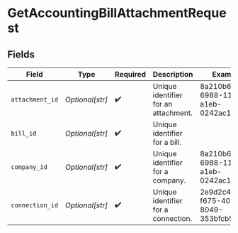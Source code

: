 # GetAccountingBillAttachmentRequest


## Fields

| Field                                | Type                                 | Required                             | Description                          | Example                              |
| ------------------------------------ | ------------------------------------ | ------------------------------------ | ------------------------------------ | ------------------------------------ |
| `attachment_id`                      | *Optional[str]*                      | :heavy_check_mark:                   | Unique identifier for an attachment. | 8a210b68-6988-11ed-a1eb-0242ac120002 |
| `bill_id`                            | *Optional[str]*                      | :heavy_check_mark:                   | Unique identifier for a bill.        |                                      |
| `company_id`                         | *Optional[str]*                      | :heavy_check_mark:                   | Unique identifier for a company.     | 8a210b68-6988-11ed-a1eb-0242ac120002 |
| `connection_id`                      | *Optional[str]*                      | :heavy_check_mark:                   | Unique identifier for a connection.  | 2e9d2c44-f675-40ba-8049-353bfcb5e171 |